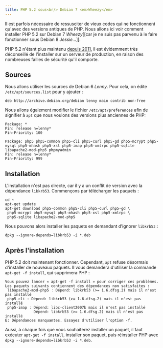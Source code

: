 ```yaml
---
title: PHP 5.2 sous<br/> Debian 7 <em>Wheezy</em>
---
```


Il est parfois nécessaire de ressusciter de vieux codes qui ne fonctionnent qu'avec des versions antiques de PHP. Nous allons ici voir comment installer PHP 5.2 sur Debian 7 *Wheezy*[[car je ne suis pas parvenu à le faire fonctionner sous Debian 8 *Jessie*...]].

PHP 5.2 n'étant plus maintenu [depuis 2011](http://php.net/eol.php), il est évidemment très déconseillé de l'installer sur un serveur de production, en raison des nombreuses failles de sécurité qu'il comporte.



## Sources

Nous allons utiliser les sources de Debian 6 *Lenny*. Pour cela, on édite `/etc/apt/sources.list` pour y ajouter :

    deb http://archive.debian.org/debian lenny main contrib non-free

Nous allons également modifier le fichier `/etc/apt/preferences` afin de signifier à `apt` que nous voulons des versions plus anciennes de PHP:

    Package: *
    Pin: release n=lenny*
    Pin-Priority: 100

    Package: php5 php5-common php5-cli php5-curl php5-gd php5-mcrypt php5-mysql php5-mhash php5-xsl php5-imap php5-xmlrpc php5-sqlite  libapache2-mod-php5 phpmyadmin
    Pin: release n=lenny*
    Pin-Priority: 999

## Installation

L'installation n'est pas directe, car il y a un conflit de version avec la dépendance `libkrb53`. Commençons par télécharger les paquets : 

    cd ~
    apt-get update
    apt-get download php5-common php5-cli php5-curl php5-gd \
     php5-mcrypt php5-mysql php5-mhash php5-xsl php5-xmlrpc \
     php5-sqlite libapache2-mod-php5 

Nous pouvons alors installer les paquets en demandant d'ignorer `libkrb53` :

    dpkg --ignore-depends=libkrb53 -i *.deb

## Après l'installation

PHP 5.2 doit maintenant fonctionner. Cependant, `apt` refuse désormais d'installer de nouveaux paquets. Il vous demandera d'utiliser la commande `apt-get -f install`, qui supprimera PHP :

    Vous pouvez lancer « apt-get -f install » pour corriger ces problèmes.
    Les paquets suivants contiennent des dépendances non satisfaites :
     libapache2-mod-php5 : Dépend: libkrb53 (>= 1.6.dfsg.2) mais il n'est pas installé
     php5-cli : Dépend: libkrb53 (>= 1.6.dfsg.2) mais il n'est pas installé
     php5-imap : Dépend: libc-client2007b mais il n'est pas installé
                 Dépend: libkrb53 (>= 1.6.dfsg.2) mais il n'est pas installé
    E: Dépendances manquantes. Essayez d'utiliser l'option -f.

Aussi, à chaque fois que vous souhaiterez installer un paquet, il faut exécuter `apt-get -f install`, installer son paquet, puis réinstaller PHP avec `dpkg --ignore-depends=libkrb53 -i *.deb`.